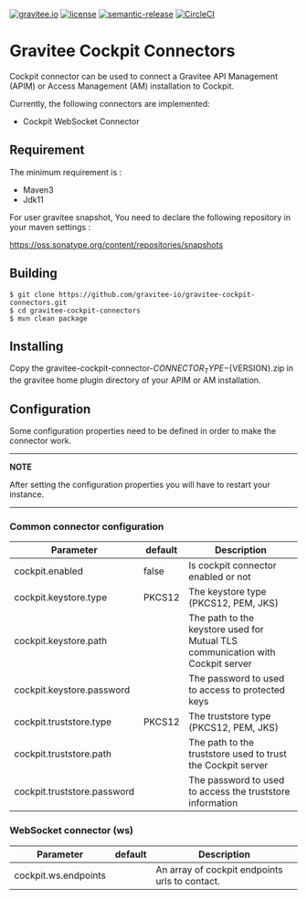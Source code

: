 [![gravitee.io](https://img.shields.io/static/v1?label=Available%20at&message=Gravitee.io&color=1EC9D2)](https://download.gravitee.io/#graviteeio-cockpit/plugins/connectors/)
[![license](https://img.shields.io/badge/License-Apache%202.0-blue.svg)](https://github.com/gravitee-io/gravitee-cockpit-connectors/blob/master/LICENSE.txt)
[![semantic-release](https://img.shields.io/badge/semantic--release-conventional%20commits-e10079?logo=semantic-release)](https://github.com/gravitee-io/gravitee-cockpit-connectors/releases)
[![CircleCI](https://circleci.com/gh/gravitee-io/gravitee-cockpit-connectors.svg?style=svg)](https://circleci.com/gh/gravitee-io/gravitee-cockpit-connectors)

# Gravitee Cockpit Connectors

Cockpit connector can be used to connect a Gravitee API Management (APIM) or Access Management (AM) installation to
Cockpit.

Currently, the following connectors are implemented:

* Cockpit WebSocket Connector

## Requirement

The minimum requirement is :

* Maven3
* Jdk11

For user gravitee snapshot, You need to declare the following repository in your maven settings :

https://oss.sonatype.org/content/repositories/snapshots

## Building

```
$ git clone https://github.com/gravitee-io/gravitee-cockpit-connectors.git
$ cd gravitee-cockpit-connectors
$ mvn clean package
```

## Installing

Copy the gravitee-cockpit-connector-${CONNECTOR_TYPE}-${VERSION}.zip in the gravitee home plugin directory of your APIM
or AM installation.

## Configuration

Some configuration properties need to be defined in order to make the connector work.

---
**NOTE**

After setting the configuration properties you will have to restart your instance.

---

### Common connector configuration

| Parameter                   | default | Description                                                                    |
|-----------------------------|---------|--------------------------------------------------------------------------------|
| cockpit.enabled             | false   | Is cockpit connector enabled or not                                            |
| cockpit.keystore.type       | PKCS12  | The keystore type (PKCS12, PEM, JKS)                                           |
| cockpit.keystore.path       |         | The path to the keystore used for Mutual TLS communication with Cockpit server |
| cockpit.keystore.password   |         | The password to used to access to protected keys                               |
| cockpit.truststore.type     | PKCS12  | The truststore type (PKCS12, PEM, JKS)                                         |
| cockpit.truststore.path     |         | The path to the truststore used to trust the Cockpit server                    |
| cockpit.truststore.password |         | The password to used to access the truststore information                      |

### WebSocket connector (ws)

| Parameter            | default | Description                                    |
|----------------------|---------|------------------------------------------------|
| cockpit.ws.endpoints |         | An array of cockpit endpoints urls to contact. |
